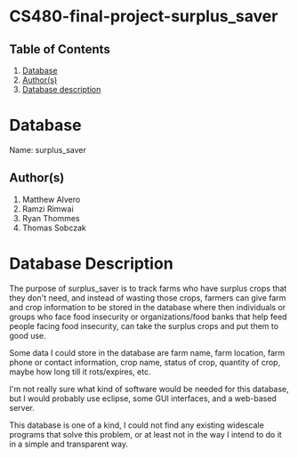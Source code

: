 # CS480-final-project-surplus_saver
 
## Table of Contents
1. [Database](#database)
1. [Author(s)](#author)
1. [Database description](#description)
 
# Database
Name: surplus_saver
 
## Author(s)
1. Matthew Alvero
2. Ramzi Rimwai
3. Ryan Thommes
4. Thomas Sobczak
 
# Database Description
The purpose of surplus_saver is to track farms who have surplus crops that they don't need, and instead of wasting those crops, farmers can give farm and crop information to be stored in the database where then individuals or groups who face food insecurity or organizations/food banks that help feed people facing food insecurity, can take the surplus crops and put them to good use.

Some data I could store in the database are farm name, farm location, farm phone or contact information, crop name, status of crop, quantity of crop, maybe how long till it rots/expires, etc.

I'm not really sure what kind of software would be needed for this database, but I would probably use eclipse, some GUI interfaces, and a web-based server.

This database is one of a kind, I could not find any existing widescale programs that solve this problem, or at least not in the way I intend to do it in a simple and transparent way.
